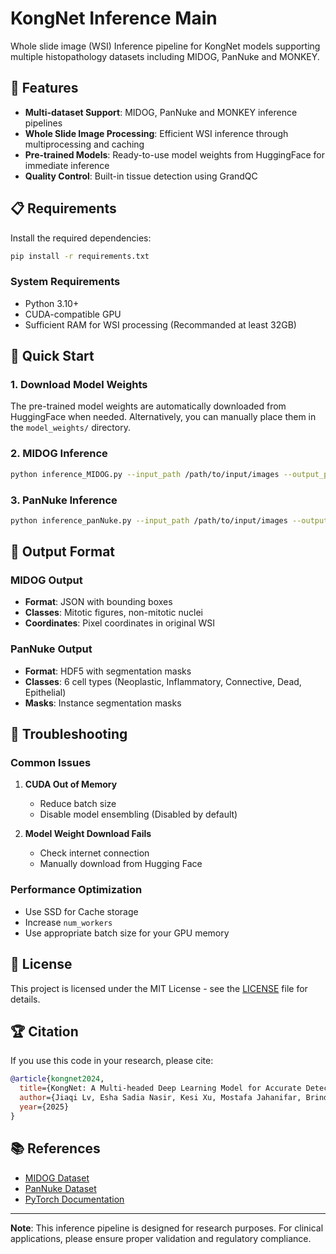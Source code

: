 # KongNet Inference Main

Whole slide image (WSI) Inference pipeline for KongNet models supporting multiple histopathology datasets including MIDOG, PanNuke and MONKEY.

## 🚀 Features

- **Multi-dataset Support**: MIDOG, PanNuke and MONKEY inference pipelines
- **Whole Slide Image Processing**: Efficient WSI inference through multiprocessing and caching
- **Pre-trained Models**: Ready-to-use model weights from HuggingFace for immediate inference
- **Quality Control**: Built-in tissue detection using GrandQC

## 📋 Requirements

Install the required dependencies:

```bash
pip install -r requirements.txt
```

### System Requirements
- Python 3.10+
- CUDA-compatible GPU
- Sufficient RAM for WSI processing (Recommanded at least 32GB)

## 🚀 Quick Start

### 1. Download Model Weights

The pre-trained model weights are automatically downloaded from HuggingFace when needed. Alternatively, you can manually place them in the `model_weights/` directory.

### 2. MIDOG Inference

```bash
python inference_MIDOG.py --input_path /path/to/input/images --output_path /path/to/output
```

### 3. PanNuke Inference

```bash
python inference_panNuke.py --input_path /path/to/input/images --output_path /path/to/output
```

## 📝 Output Format

### MIDOG Output
- **Format**: JSON with bounding boxes
- **Classes**: Mitotic figures, non-mitotic nuclei
- **Coordinates**: Pixel coordinates in original WSI

### PanNuke Output
- **Format**: HDF5 with segmentation masks
- **Classes**: 6 cell types (Neoplastic, Inflammatory, Connective, Dead, Epithelial)
- **Masks**: Instance segmentation masks

## 🐛 Troubleshooting

### Common Issues

1. **CUDA Out of Memory**
   - Reduce batch size
   - Disable model ensembling (Disabled by default)

3. **Model Weight Download Fails**
   - Check internet connection
   - Manually download from Hugging Face

### Performance Optimization

- Use SSD for Cache storage
- Increase `num_workers`
- Use appropriate batch size for your GPU memory

## 📄 License

This project is licensed under the MIT License - see the [LICENSE](LICENSE) file for details.


## 🏆 Citation

If you use this code in your research, please cite:

```bibtex
@article{kongnet2024,
  title={KongNet: A Multi-headed Deep Learning Model for Accurate Detection and Classification of Nuclei in Histopathology Images},
  author={Jiaqi Lv, Esha Sadia Nasir, Kesi Xu, Mostafa Jahanifar, Brinder Singh Chohan, Behnaz Elhaminia, Shan E Ahmed Raza},
  year={2025}
}
```

## 📚 References

- [MIDOG Dataset](https://midog.grand-challenge.org/)
- [PanNuke Dataset](https://warwick.ac.uk/fac/cross_fac/tia/data/pannuke)
- [PyTorch Documentation](https://pytorch.org/docs/)

---

**Note**: This inference pipeline is designed for research purposes. For clinical applications, please ensure proper validation and regulatory compliance.